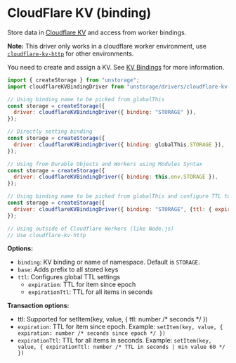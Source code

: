# CloudFlare KV (binding)

Store data in [Cloudflare KV](https://developers.cloudflare.com/workers/runtime-apis/kv) and access from worker bindings.

**Note:** This driver only works in a cloudflare worker environment, use [`cloudflare-kv-http`](/drivers/cloudflare-kv-http) for other environments.

You need to create and assign a KV. See [KV Bindings](https://developers.cloudflare.com/workers/runtime-apis/kv#kv-bindings) for more information.

```js
import { createStorage } from "unstorage";
import cloudflareKVBindingDriver from "unstorage/drivers/cloudflare-kv-binding";

// Using binding name to be picked from globalThis
const storage = createStorage({
  driver: cloudflareKVBindingDriver({ binding: "STORAGE" }),
});

// Directly setting binding
const storage = createStorage({
  driver: cloudflareKVBindingDriver({ binding: globalThis.STORAGE }),
});

// Using from Durable Objects and Workers using Modules Syntax
const storage = createStorage({
  driver: cloudflareKVBindingDriver({ binding: this.env.STORAGE }),
});

// Using binding name to be picked from globalThis and configure TTL to expire items in 60 seconds
const storage = createStorage({
  driver: cloudflareKVBindingDriver({ binding: "STORAGE", {ttl: { expirationTtl: 60 } }),
});

// Using outside of Cloudflare Workers (like Node.js)
// Use cloudflare-kv-http
```

**Options:**

- `binding`: KV binding or name of namespace. Default is `STORAGE`.
- `base`: Adds prefix to all stored keys
- `ttl`: Configures global TTL settings
  - `expiration`: TTL for item since epoch
  - `expirationTtl`: TTL for all items in seconds

**Transaction options:**

- ttl: Supported for setItem(key, value, { ttl: number /* seconds */ })
- `expiration`: TTL for item since epoch. Example: `setItem(key, value, { expiration: number /* seconds since epoch */ })`
- `expirationTtl`: TTL for all items in seconds. Example: `setItem(key, value, { expirationTtl: number /* TTL in seconds | min value 60 */ })`
